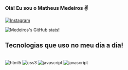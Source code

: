 ### Olá! Eu sou o Matheus Medeiros ✌️
[![Instagram](https://img.shields.io/badge/Instagram-E4405F?style=for-the-badge&logo=instagram&logoColor=white)]()

![Medeiros's GitHub stats](https://github-readme-stats.vercel.app/api?username=MatheusMedeiros22&show_icons=true&theme=radical)!

## Tecnologias que uso no meu dia a dia!

<div style="display": inline_block><br/>
  <img align="center" alt="html5" src="https://img.shields.io/badge/HTML5-E34F26?style=for-the-badge&logo=html5&logoColor=white">
  <img align="center" alt="css3" src="https://img.shields.io/badge/CSS3-1572B6?style=for-the-badge&logo=css3&logoColor=white">
  <img align="center" alt="javascript" src="https://img.shields.io/badge/JavaScript-F7DF1E?style=for-the-badge&logo=javascript&logoColor=black">
  <img align="center" alt="javascript" src="https://img.shields.io/badge/Java-AA0000?style=for-the-badge&logo=java&logoColor=white">
  
     
</div>


